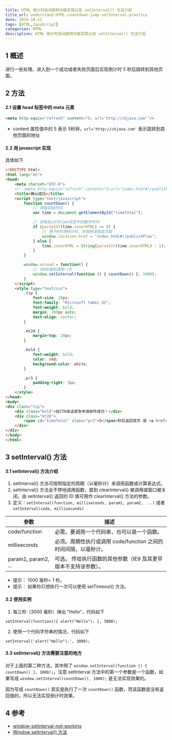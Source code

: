 ```yaml
---
title: HTML 倒计时自动跳转功能实现以及 setInterval() 方法介绍
title_url: understand-HTML-countdown-jump-setInterval-practice
date: 2019-10-11
tags: [HTML,JavaScript]
categories: HTML
description: HTML 倒计时自动跳转功能实现以及 setInterval() 方法介绍
---
```


## 1 概述

进行一些处理，进入到一个成功或者失败页面后实现倒计时 5 秒后跳转到其他页面。

## 2 方法

#### 2.1 设置 head 标签中的 meta 元素

```html
<meta http-equiv="refresh" content="5; url='http://ckjava.com'"/>
```

- content 属性值中的 5 表示 5秒钟，`url='http://ckjava.com'` 表示跳转到其他页面的地址


#### 2.2 用 javascript 实现

具体如下

```html
<!DOCTYPE html>
<html lang="en">
<head>
    <meta charset="UTF-8">
    <!--<meta http-equiv="refresh" content="3;url='index.html#!/publishPlan'" >-->
    <title>确认成功</title>
    <script type="text/javascript">
        function countDown() {
            // 获取初始时间
            var time = document.getElementById("timeTotal");

            // 获取到id为time标签中的数字时间
            if (parseInt(time.innerHTML) == 0) {
                // 等于0时清除计时，并跳转该指定页面
                window.location.href = "index.html#!/publishPlan";
            } else {
                time.innerHTML = String(parseInt(time.innerHTML) - 1);
            }
        }

        window.onload = function() {
            // 1000毫秒调用一次
            window.setInterval(function () { countDown() }, 1000);
        }
    </script>
    <style type="text/css">
        .tip {
            font-size: 20px;
            font-family: "Microsoft YaHei UI";
            font-weight: bold;
            margin: 200px auto;
            text-align: center;
        }

        .mt20 {
            margin-top: 20px;
        }

        .bold {
            font-weight: bold;
            color: red;
            background-color: white;
        }

        .pr3 {
            padding-right: 3px;
        }
    </style>
</head>
<body>
<div class="tip">
    <div class="bold">给CTO发送紧急申请邮件成功！</div>
    <div class="mt20">
        <span id="timeTotal" class="pr3">5</span>秒后返回首页 或 <a href="index.html#!/publishPlan">点击链接直接返回</a>。
    </div>
</div>
</body>
</html>
```

## 3 setInterval() 方法

#### 3.1 setInterval() 方法介绍

1. setInterval() 方法可按照指定的周期（以毫秒计）来调用函数或计算表达式。
2. setInterval() 方法会不停地调用函数，直到 clearInterval() 被调用或窗口被关闭。由 setInterval() 返回的 ID 值可用作 clearInterval() 方法的参数。
3. 定义：`setInterval(function, milliseconds, param1, param2, ...)` 或者 `setInterval(code, milliseconds)`

参数 | 描述
---|---
code/function |	必需。要调用一个代码串，也可以是一个函数。
milliseconds  |	必须。周期性执行或调用 code/function 之间的时间间隔，以毫秒计。
param1, param2, ...  |	可选。 传给执行函数的其他参数（IE9 及其更早版本不支持该参数）。
 	
- 提示： 1000 毫秒= 1 秒。
- 提示： 如果你只想执行一次可以使用 setTimeout() 方法。

#### 3.2 使用实例

1. 每三秒（3000 毫秒）弹出 "Hello"，代码如下

```
setInterval(function(){ alert("Hello"); }, 3000);
```

2. 使用一个代码字符串的情况，代码如下

```
setInterval('alert("Hello");', 3000);
```

#### 3.3 setInterval() 方法需要注意的地方

对于上面的第二种方法，其中用了 `window.setInterval(function () { countDown() }, 1000);`，注意 setInterval 方法中的第一个参数是一个函数，如果写成 `window.setInterval(countDown(), 1000);` 是无法实现效果的。

因为写成 `countDown()` 其实是执行了一次 `countDown()` 函数，而该函数是没有返回值的，所以无法实现倒计时效果。

## 4 参考

- [window-setinterval-not-working](https://stackoverflow.com/questions/14549371/window-setinterval-not-working)
- [Window setInterval() 方法](https://www.runoob.com/jsref/met-win-setinterval.html)